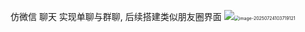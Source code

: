 仿微信 聊天 实现单聊与群聊,
后续搭建类似朋友圈界面
<img src="https://xp-cdn-oss.oss-cn-wuhan-lr.aliyuncs.com/typora/image-20250724103450581.png"  /><img src="https://xp-cdn-oss.oss-cn-wuhan-lr.aliyuncs.com/typora/image-20250724103719121.png" alt="image-20250724103719121" style="zoom:50%;" />
